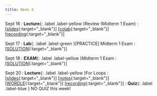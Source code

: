 ```yaml
---
title: Week 6
---
```


Sept 16
: **Lecture**{: .label .label-yellow }Review (Midterm 1 Exam)
  :  \[[slides](https://docs.google.com/presentation/d/1_PPTZEjNpYIwXY7Z0_xGFIYQ5IeqNECgfD10CPNBB1M/edit?usp=sharing){:target="_blank"}\] \[[colab](https://colab.research.google.com/drive/1p_qTiu0_0oi-X6m_KK4o62mkOL6eq4oU?usp=sharing){:target="_blank"}\] \[[recording](https://youtu.be/6ZcNbdwQ-hs){:target="_blank"}\]

Sept 17
: **Lab**{: .label .label-green }[PRACTICE] Midterm 1 Exam
  :  \[[SOLUTION](https://drive.google.com/file/d/1MQ5gPdI7mIhS0WD9qSlQGi5b1Jpmfz2S/view?usp=sharing){:target="_blank"}\]

Sept 18
: **EXAM**{: .label .label-yellow }Midterm 1 Exam
  :  \[[SOLUTION](https://drive.google.com/file/d/1V3V1x7RY-TgWvmV8LoMct58mxU90RG9q/view?usp=sharing){:target="_blank"}\]

Sept 20
: **Lecture**{: .label .label-yellow }For Loops
  : \[[slides](https://docs.google.com/presentation/d/1J-GUwiG0gAXf6lthZeSM9WfwijqpAuDfOQXeTxgLCIw/edit?usp=sharing){:target="_blank"}\] \[[notes](https://docs.google.com/document/d/1T9071IIr9IXwlV-5QZysLWnDQMhLJERZ1bIjNJAby-Y/edit?usp=sharing){:target="_blank"}\] \[[WORDLE](https://colab.research.google.com/drive/1LsFbdIBOgqjD2aXJy7ThC2cj-1ovnSLr?usp=sharing){:target="_blank"}\] \[[recording](https://youtu.be/xNms00Wl4N0){:target="_blank"}\]
: **Quiz**{: .label .label-blue } NO QUIZ this week!